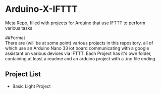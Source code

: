 # Arduino-X-IFTTT
Meta Repo, filled with projects for Arduino that use IFTTT to perform various tasks

##Format  
There are (will be at some point) various projects in this repository, all of which use an Arduino Nano 33 iot board communicating with a google assistant on various devices via IFTTT. Each Project has it's own folder, containing at least a readme and an arduino project with a .ino file ending.  

## Project List  
- Basic Light Project
